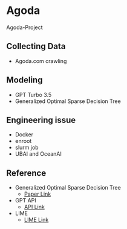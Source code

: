 # Agoda
Agoda-Project

## Collecting Data
- Agoda.com crawling

## Modeling
- GPT Turbo 3.5
- Generalized Optimal Sparse Decision Tree

## Engineering issue
- Docker
- enroot
- slurm job
- UBAI and OceanAI

## Reference

- Generalized Optimal Sparse Decision Tree
  - [Paper Link](https://arxiv.org/abs/2112.00798)
- GPT API
  - [API Link](https://platform.openai.com/docs/guides/text-generation)
- LIME
  - [LIME Link](https://github.com/marcotcr/lime)
